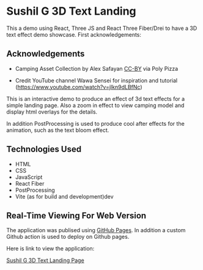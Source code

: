 # Sushil G 3D Text Landing
This a demo using React, Three JS and React Three Fiber/Drei to have a 3D text effect demo showcase.  First acknowledgements:

## Acknowledgements
- Camping Asset Collection by Alex Safayan [CC-BY](https://poly.pizza/m/3nj59_uuCbM) via Poly Pizza 

- Credit YouTube channel Wawa Sensei for inspiration and tutorial (https://www.youtube.com/watch?v=jIkn9dLBfNc)

This is an interactive demo to produce an effect of 3d text effects for a simple landing page.  Also a zoom in effect to view camping model and display html overlays for the details.

In addition PostProcessing is used to produce cool after effects for the animation, such as the text bloom effect.  

## Technologies Used

- HTML
- CSS 
- JavaScript
- React Fiber
- PostProcessing
- Vite (as for build and development)dev

## Real-Time Viewing For Web Version

The application was publised using [GitHub Pages](https://pages.github.com/). In addition a custom Github action is used to deploy on Github pages.

Here is link to view the application:

[Sushil G 3D Text Landing Page](https://susgupta.github.io/3d_text_landing/)





